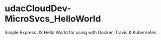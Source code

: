 # udacCloudDev-MicroSvcs_HelloWorld
Simple Express JS  Hello World for using with Docker, Travis &amp; Kubernetes
